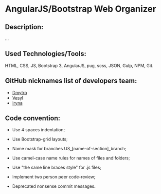# AngularJS/Bootstrap Web Organizer

## Description:
...

## Used Technologies/Tools:
HTML, CSS, JS, Bootstrap 3, AngularJS, pug, scss, JSON, Gulp, NPM, Git.

## GitHub nicknames list of developers team:
* [Dmytro](https://github.com/dmytro-revak)
* [Vasyl](https://github.com/Banderstadt)
* [Iryna](https://github.com/iriza7)

## Code convention:

* Use 4 spaces indentation;

* Use Bootstrap-grid layouts;

* Name mask for branches US_[name-of-section]_branch;

* Use camel-case name rules for names of files and folders;

* Use "the same line braces style" for .js files;

* Implement two person peer code-review;

* Deprecated nonsense commit messages.